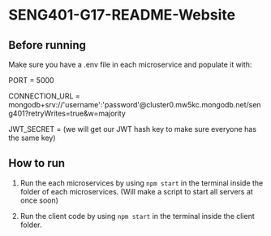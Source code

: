 # SENG401-G17-README-Website

## Before running

Make sure you have a .env file in each microservice and populate it with:

PORT = 5000

CONNECTION_URL = mongodb+srv://'username':'password'@cluster0.mw5kc.mongodb.net/seng401?retryWrites=true&w=majority

JWT_SECRET = (we will get our JWT hash key to make sure everyone has the same key)

## How to run

1. Run the each microservices by using `npm start` in the terminal inside the folder of each microservices. (Will make a script to start all servers at once soon)

2. Run the client code by using `npm start` in the terminal inside the client folder.

